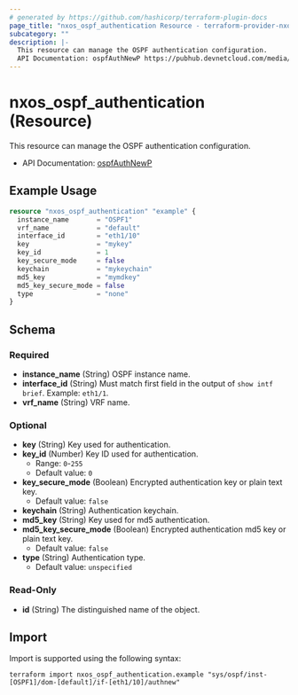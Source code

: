 ```yaml
---
# generated by https://github.com/hashicorp/terraform-plugin-docs
page_title: "nxos_ospf_authentication Resource - terraform-provider-nxos"
subcategory: ""
description: |-
  This resource can manage the OSPF authentication configuration.
  API Documentation: ospfAuthNewP https://pubhub.devnetcloud.com/media/dme-docs-10-2-2/docs/Routing%20and%20Forwarding/ospf:AuthNewP/
---
```


# nxos_ospf_authentication (Resource)

This resource can manage the OSPF authentication configuration.

- API Documentation: [ospfAuthNewP](https://pubhub.devnetcloud.com/media/dme-docs-10-2-2/docs/Routing%20and%20Forwarding/ospf:AuthNewP/)

## Example Usage

```terraform
resource "nxos_ospf_authentication" "example" {
  instance_name       = "OSPF1"
  vrf_name            = "default"
  interface_id        = "eth1/10"
  key                 = "mykey"
  key_id              = 1
  key_secure_mode     = false
  keychain            = "mykeychain"
  md5_key             = "mymdkey"
  md5_key_secure_mode = false
  type                = "none"
}
```

<!-- schema generated by tfplugindocs -->
## Schema

### Required

- **instance_name** (String) OSPF instance name.
- **interface_id** (String) Must match first field in the output of `show intf brief`. Example: `eth1/1`.
- **vrf_name** (String) VRF name.

### Optional

- **key** (String) Key used for authentication.
- **key_id** (Number) Key ID used for authentication.
  - Range: `0`-`255`
  - Default value: `0`
- **key_secure_mode** (Boolean) Encrypted authentication key or plain text key.
  - Default value: `false`
- **keychain** (String) Authentication keychain.
- **md5_key** (String) Key used for md5 authentication.
- **md5_key_secure_mode** (Boolean) Encrypted authentication md5 key or plain text key.
  - Default value: `false`
- **type** (String) Authentication type.
  - Default value: `unspecified`

### Read-Only

- **id** (String) The distinguished name of the object.

## Import

Import is supported using the following syntax:

```shell
terraform import nxos_ospf_authentication.example "sys/ospf/inst-[OSPF1]/dom-[default]/if-[eth1/10]/authnew"
```

